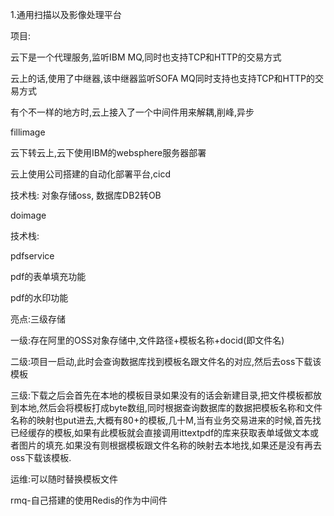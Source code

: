 1.通用扫描以及影像处理平台

项目:



云下是一个代理服务,监听IBM MQ,同时也支持TCP和HTTP的交易方式

云上的话,使用了中继器,该中继器监听SOFA MQ同时支持也支持TCP和HTTP的交易方式



有个不一样的地方时,云上接入了一个中间件用来解耦,削峰,异步



fillimage

云下转云上,云下使用IBM的websphere服务器部署

云上使用公司搭建的自动化部署平台,cicd

技术栈: 对象存储oss, 数据库DB2转OB

doimage

技术栈:

pdfservice

pdf的表单填充功能

pdf的水印功能

亮点:三级存储

一级:存在阿里的OSS对象存储中,文件路径+模板名称+docid(即文件名)

二级:项目一启动,此时会查询数据库找到模板名跟文件名的对应,然后去oss下载该模板

三级:下载之后会首先在本地的模板目录如果没有的话会新建目录,把文件模板都放到本地,然后会将模板打成byte数组,同时根据查询数据库的数据把模板名称和文件名称的映射也put进去,大概有80+的模板,几十M,当有业务交易进来的时候,首先找已经缓存的模板,如果有此模板就会直接调用ittextpdf的库来获取表单域做文本或者图片的填充.如果没有则根据模板跟文件名称的映射去本地找,如果还是没有再去oss下载该模板.

运维:可以随时替换模板文件

rmq-自己搭建的使用Redis的作为中间件
